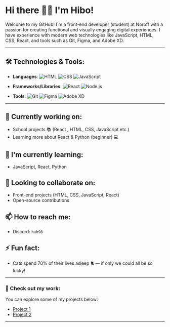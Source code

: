 # Hi there 👋💚 I'm Hibo!

Welcome to my GitHub! I`m a front-end developer (student) at Noroff with a passion for creating functional and visually engaging digital experiences. I have experience with modern web technologies like JavaScript, HTML, CSS, React, and tools such as Git, Figma, and Adobe XD.

---


## 🛠️ Technologies & Tools:

- **Languages**: 
  ![HTML](https://img.shields.io/badge/HTML-3776AB?style=flat&logo=html5&logoColor=white) ![CSS](https://img.shields.io/badge/CSS-1572B6?style=flat&logo=css3&logoColor=white) ![JavaScript](https://img.shields.io/badge/JavaScript-F7DF1E?style=flat&logo=javascript&logoColor=black)
  
- **Frameworks/Libraries**:
  ![React](https://img.shields.io/badge/React-61DAFB?style=flat&logo=react&logoColor=black) ![Node.js](https://img.shields.io/badge/Node.js-339933?style=flat&logo=node.js&logoColor=white)

- **Tools**:
  ![Git](https://img.shields.io/badge/Git-F05032?style=flat&logo=git&logoColor=white) ![Figma](https://img.shields.io/badge/Figma-F24E1E?style=flat&logo=figma&logoColor=white) ![Adobe XD](https://img.shields.io/badge/Adobe_XD-FF61F6?style=flat&logo=adobe-xd&logoColor=white)

---



## 🔭 Currently working on:
- School projects 📚 (React , HTML, CSS, JavaScript etc.)
- Learning more about React & Python (beginner) 💻

## 🌱 I'm currently learning:
- JavaScript, React, Python

## 👯 Looking to collaborate on:
- Front-end projects (HTML, CSS, JavaScript, React)
- Open-source contributions

## 📫 How to reach me:
- Discord: `hah98`

## ⚡ Fun fact:
- Cats spend 70% of their lives asleep 🐈 — if only we could all be so lucky!

---


### 📸 Check out my work:
You can explore some of my projects below:
- [Project 1](https://github.com/hah98/JavaScript-Frameworks-CA) 
- [Project 2](https://github.com/hah98/SP2-CA)

---


